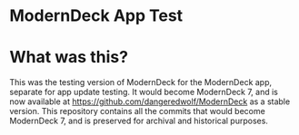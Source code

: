 # ModernDeck App Test

What was this?
=====

This was the testing version of ModernDeck for the ModernDeck app, separate for app update testing. It would become ModernDeck 7, and is now available at https://github.com/dangeredwolf/ModernDeck as a stable version. This repository contains all the commits that would become ModernDeck 7, and is preserved for archival and historical purposes.
